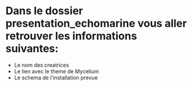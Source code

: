 # Dans le dossier presentation_echomarine vous aller retrouver les informations suivantes: 

- Le nom des creatrices 
- Le lien avec le theme de Mycelium 
- Le schema de l'installation prevue
